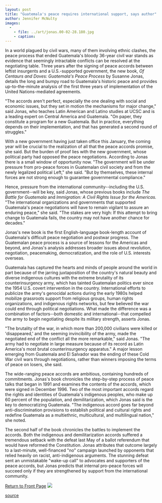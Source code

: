 ```yaml
---
layout: post
title: "Guatemala's peace requires international support, says author"
author: Jennifer McNulty
images:
  -
    - file: ../art/jonas.00-02-28.180.jpg
    - caption: 
---
```


In a world plagued by civil wars, many of them involving ethnic clashes, the peace process that ended Guatemala's bloody 36-year civil war stands as evidence that seemingly intractable conflicts can be resolved at the negotiating table. Three years after the signing of peace accords between leftist insurgents and a U.S.-supported government, the new book, _Of Centaurs and Doves: Guatemala's Peace Process_ by Susanne Jonas, details the long and bumpy road to Guatemala's historic peace and provides up-to-the-minute analysis of the first three years of implementation of the United Nations-mediated agreements.  
  

"The accords aren't perfect, especially the one dealing with social and economic issues, but they set in motion the mechanisms for major change," said Jonas, who teaches Latin American and Latino studies at UCSC and is a leading expert on Central America and Guatemala. "On paper, they constitute a program for a new Guatemala. But in practice, everything depends on their implementation, and that has generated a second round of struggles."  
  
With a new government having just taken office this January, the coming year will be crucial to the realization of all that the peace accords promise, she said. But the burden of proof lies with the new government, whose political party had opposed the peace negotiations. According to Jonas there is a small window of opportunity now. "The government will be under pressure from pro-peace forces in Guatemalan civil society and from the newly legalized political Left," she said. "But by themselves, these internal forces are not strong enough to guarantee governmental compliance."  
  
Hence, pressure from the international community--including the U.S. government--will be key, said Jonas, whose previous books include _The Battle for Guatemala_ and _Immigration: A Civil Rights Issue for the Americas._ "The international organizations and governments that supported Guatemala's peace negotiations will have to remain vigilant to assure an enduring peace," she said. "The stakes are very high: If this attempt to bring change to Guatemala fails, the country may not have another chance for decades."  
  
Jonas's new book is the first English-language book-length account of Guatemala's difficult peace negotiation and postwar progress. The Guatemalan peace process is a source of lessons for the Americas and beyond, and Jonas's analysis addresses broader issues about revolution, negotiation, peacemaking, democratization, and the role of U.S. interests overseas.   
  
Guatemala has captured the hearts and minds of people around the world in part because of the jarring juxtaposition of the country's natural beauty and diverse indigenous cultures with the extreme brutality of its counterinsurgency army, which has tainted Guatemalan politics ever since the 1954 U.S. covert intervention in the country. International efforts to publicize the army's genocidal actions during the early 1980s helped mobilize grassroots support from religious groups, human rights organizations, and indigenous rights networks, but few believed the war could end through political negotiations. What made the difference was a combination of factors--both domestic and international--that compelled the army to begin negotiating despite its military strength, asserts Jonas.  
  
"The brutality of the war, in which more than 200,000 civilians were killed or 'disappeared,' and the seeming invincibility of the army, made the negotiated end of the conflict all the more remarkable," said Jonas. "The army had to negotiate in large measure because of its record as Latin America's most brutal counterinsurgency apparatus." A major lesson emerging from Guatemala and El Salvador was the ending of these Cold War civil wars through negotiations, rather than winners imposing the terms of peace on losers, she said.  
  
The wide-ranging peace accords are ambitious, containing hundreds of commitments. Jonas's book chronicles the step-by-step process of peace talks that began in 1991 and examines the contents of the accords, which were signed in December 1996. Two of the most important accords regard the rights and identities of Guatemala's indigenous peoples, who make up 60 percent of the population, and demilitarization, which Jonas said is the key to democratizing Guatemala. "The indigenous accord goes far beyond anti-discrimination provisions to establish political and cultural rights and redefine Guatemala as a multiethnic, multicultural, and multilingual nation," she noted.   
  
The second half of the book chronicles the battles to implement the accords. Both the indigenous and demilitarization accords suffered a tremendous setback with the defeat last May of a ballot referendum that would have reformed the Constitution. Jonas attributes that outcome largely to a last-minute, well-financed "no" campaign launched by opponents that relied heavily on racist, anti-indigenous arguments. The stunning defeat sent an unmistakable "wake-up call" to advocates and supporters of the peace accords, but Jonas predicts that internal pro-peace forces will succeed only if they are strengthened by support from the international community.

[Return to Front Page][1] ![ ][2]

[1]: ../../index.html
[2]: ../../images/trans.gif

[source](http://www1.ucsc.edu/currents/99-00/02-28/jonas.html "Permalink to jonas")
